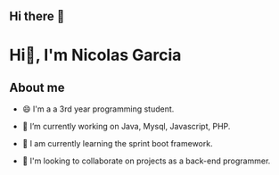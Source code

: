 ## Hi there 👋

<!--
**NicolasAgustinDev/NicolasAgustinDev** is a ✨ _special_ ✨ repository because its `README.md` (this file) appears on your GitHub profile.

Here are some ideas to get you started:

- 🔭 I’m currently working on ...
- 🌱 I’m currently learning ...
- 👯 I’m looking to collaborate on ...
- 🤔 I’m looking for help with ...
- 💬 Ask me about ...
- 📫 How to reach me: ...
- 😄 Pronouns: ...
- ⚡ Fun fact: ...
-->
<h1>Hi👋, I'm Nicolas Garcia</h1>
<h2>About me</h2>

- 😄 I'm a a 3rd year programming student.
  
- 🔭 I’m currently working on Java, Mysql, Javascript, PHP.

- 🌱 I am currently learning the sprint boot framework.

- 👯 I'm looking to collaborate on projects as a back-end programmer.
